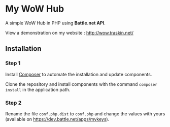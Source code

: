# My WoW Hub

A simple WoW Hub in PHP using **Battle.net API**.

View a demonstration on my website : http://wow.traskin.net/

## Installation

### Step 1

Install [Composer](https://getcomposer.org/) to automate the installation and update components.

Clone the repository and install components with the command `composer install` in the application path.

### Step 2

Rename the file `conf.php.dist` to `conf.php` and change the values with yours (available on https://dev.battle.net/apps/mykeys).
